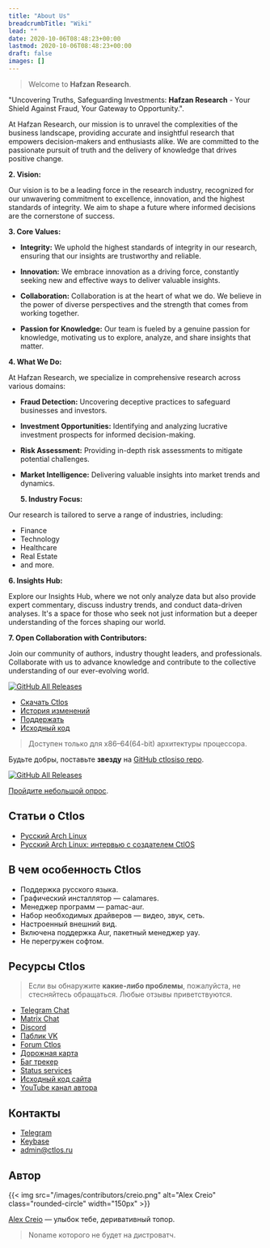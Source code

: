 ```yaml
---
title: "About Us"
breadcrumbTitle: "Wiki"
lead: ""
date: 2020-10-06T08:48:23+00:00
lastmod: 2020-10-06T08:48:23+00:00
draft: false
images: []
---
```


> Welcome to **Hafzan Research**.

"Uncovering Truths, Safeguarding Investments: **Hafzan Research** - Your Shield Against Fraud, Your Gateway to Opportunity.".

At Hafzan Research, our mission is to unravel the complexities of the business landscape, providing accurate and insightful research that empowers decision-makers and enthusiasts alike. We are committed to the passionate pursuit of truth and the delivery of knowledge that drives positive change.

**2. Vision:**
   
   Our vision is to be a leading force in the research industry, recognized for our unwavering commitment to excellence, innovation, and the highest standards of integrity. We aim to shape a future where informed decisions are the cornerstone of success.

**3. Core Values:**

   - **Integrity:**
     We uphold the highest standards of integrity in our research, ensuring that our insights are trustworthy and reliable.

   - **Innovation:**
     We embrace innovation as a driving force, constantly seeking new and effective ways to deliver valuable insights.

   - **Collaboration:**
     Collaboration is at the heart of what we do. We believe in the power of diverse perspectives and the strength that comes from working together.

   - **Passion for Knowledge:**
     Our team is fueled by a genuine passion for knowledge, motivating us to explore, analyze, and share insights that matter.

**4. What We Do:**

   At Hafzan Research, we specialize in comprehensive research across various domains:

   - **Fraud Detection:**
     Uncovering deceptive practices to safeguard businesses and investors.

   - **Investment Opportunities:**
     Identifying and analyzing lucrative investment prospects for informed decision-making.

   - **Risk Assessment:**
     Providing in-depth risk assessments to mitigate potential challenges.

   - **Market Intelligence:**
     Delivering valuable insights into market trends and dynamics.

     **5. Industry Focus:**

   Our research is tailored to serve a range of industries, including:

   - Finance
   - Technology
   - Healthcare
   - Real Estate
   - and more.

**6. Insights Hub:**

   Explore our Insights Hub, where we not only analyze data but also provide expert commentary, discuss industry trends, and conduct data-driven analyses. It's a space for those who seek not just information but a deeper understanding of the forces shaping our world.

**7. Open Collaboration with Contributors:**

   Join our community of authors, industry thought leaders, and professionals. Collaborate with us to advance knowledge and contribute to the collective understanding of our ever-evolving world.

[![GitHub All Releases](https://img.shields.io/github/downloads/ctlos/ctlosiso/total.svg)](/get)

- [Скачать Ctlos](/get)
- [История изменений](/wiki/changelog)
- [Поддержать](/donat)
- [Исходный код](https://github.com/ctlos)

> Доступен только для x86–64(64-bit) архитектуры процессора.

Будьте добры, поставьте **звезду** на [GitHub ctlosiso repo](https://github.com/ctlos/ctlosiso/stargazers).

[![GitHub All Releases](https://img.shields.io/github/stars/ctlos/ctlosiso?style=social&logo=github)](https://github.com/ctlos/ctlosiso/stargazers)

[Пройдите небольшой опрос](https://forms.gle/qzAUa6R4fShf3xSw7).

## Статьи о Ctlos

- [Русский Arch Linux](https://telegra.ph/Russkij-Arch-Linux-01-18)
- [Русский Arch Linux: интервью с создателем CtlOS](https://vc.ru/dev/163811-russkiy-arch-linux-intervyu-s-sozdatelem-ctlos)

## В чем особенность Ctlos

- Поддержка русского языка.
- Графический инсталлятор — calamares.
- Менеджер программ — pamac-aur.
- Набор необходимых драйверов — видео, звук, сеть.
- Настроенный внешний вид.
- Включена поддержка Aur, пакетный менеджер yay.
- Не перегружен софтом.

## Ресурсы Ctlos

> Если вы обнаружите **какие-либо проблемы**, пожалуйста, не стесняйтесь обращаться. Любые отзывы приветствуются.

- [Telegram Chat](https://telegram.me/ctlos)
- [Matrix Chat](https://vk.cc/bXYy0x)
- [Discord](https://discord.com/invite/m6uFRp4)
- [Паблик VK](https://vk.com/ctlos)
- [Forum Ctlos](https://forum.ctlos.ru)
- [Дорожная карта](https://github.com/orgs/ctlos/projects/3)
- [Баг трекер](https://github.com/ctlos/ctlosiso/issues)
- [Status services](https://status.ctlos.ru)
- [Исходный код сайта](https://github.com/ctlos/ctlos.github.io)
- [YouTube канал автора](https://youtube.com/channel/UCPCp_ZnMKEwYdnA_YfOZrZg?sub_confirmation=1)

## Контакты

- [Telegram](https://telegram.me/cretm)
- [Keybase](https://keybase.io/cvc)
- [admin@ctlos.ru](mailto:admin@ctlos.ru)

## Автор

{{< img src="/images/contributors/creio.png" alt="Alex Creio" class="rounded-circle" width="150px" >}}

[Alex Creio](https://creio.github.io) — улыбок тебе, деривативный топор.

> Noname которого не будет на дистроватч.
